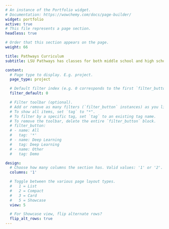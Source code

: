 ```yaml
---
# An instance of the Portfolio widget.
# Documentation: https://wowchemy.com/docs/page-builder/
widget: portfolio
active: true
# This file represents a page section.
headless: true

# Order that this section appears on the page.
weight: 66

title: Pathways Curriculum 
subtitle: LSU Pathways has classes for both middle school and high school. Click on a link below to learn more.

content:
  # Page type to display. E.g. project.
  page_type: project

  # Default filter index (e.g. 0 corresponds to the first `filter_button` instance below).
  filter_default: 0

  # Filter toolbar (optional).
  # Add or remove as many filters (`filter_button` instances) as you like.
  # To show all items, set `tag` to "*".
  # To filter by a specific tag, set `tag` to an existing tag name.
  # To remove the toolbar, delete the entire `filter_button` block.
  # filter_button:
  # - name: All
  #   tag: '*'
  # - name: Deep Learning
  #   tag: Deep Learning
  # - name: Other
  #   tag: Demo

design:
  # Choose how many columns the section has. Valid values: '1' or '2'.
  columns: '1'

  # Toggle between the various page layout types.
  #   1 = List
  #   2 = Compact
  #   3 = Card
  #   5 = Showcase
  view: 5

  # For Showcase view, flip alternate rows?
  flip_alt_rows: true
---
```

